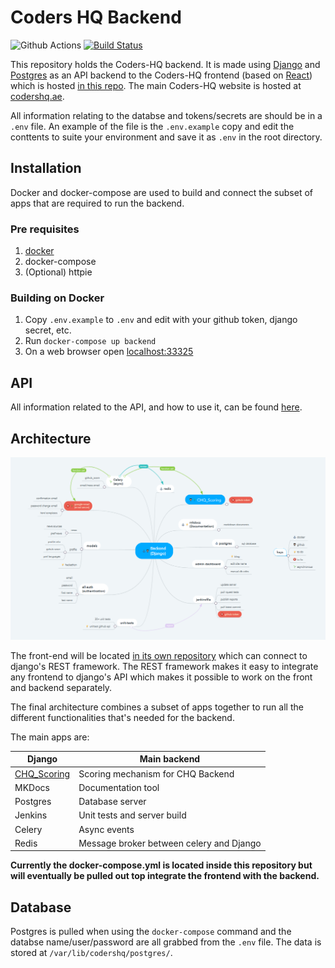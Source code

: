 
# Coders HQ Backend

![Github Actions](https://github.com/Coders-HQ/CHQ_Backend/workflows/Django%20Test/badge.svg)
[![Build Status](https://ci.codershq.ae/buildStatus/icon?job=CHQ_Backend%2Fmain)](https://ci.codershq.ae/blue/organizations/jenkins/CHQ_Backend/activity/)

This repository holds the Coders-HQ backend. It is made using [Django](https://www.djangoproject.com/) and [Postgres](https://www.postgresql.org/) as an API backend to the Coders-HQ frontend (based on [React](https://reactjs.org/)) which is hosted [in this repo](https://github.com/Coders-HQ/CHQ_Frontend). The main Coders-HQ website is hosted at [codershq.ae](https://codershq.ae).

All information relating to the databse and tokens/secrets are should be in a `.env` file. An example of the file is the `.env.example` copy and edit the conttents to suite your environment and save it as `.env` in the root directory.

## Installation

Docker and docker-compose are used to build and connect the subset of apps that are required to run the backend.

### Pre requisites

1.  [docker](https://docs.docker.com/get-docker/)
2.  docker-compose
3.  (Optional) httpie

### Building on Docker

1. Copy `.env.example` to `.env` and edit with your github token, django secret, etc.
2. Run `docker-compose up backend` 
3. On a web browser open [localhost:33325](http://localhost33325)


## API

All information related to the API, and how to use it, can be found [here](https://documenter.getpostman.com/view/13659675/TVmJjeuV).

## Architecture

![ibackend mapmage](docs/backend_map.png)

The front-end will be located [in its own repository](https://github.com/Coders-HQ/CHQ_Frontend) which can connect to django's REST framework. The REST framework makes it easy to integrate any frontend to django's API which makes it possible to work on the front and backend separately. 

The final architecture combines a subset of apps together to run all the different functionalities that's needed for the backend.

The main apps are:

| Django                    | Main backend                             |
|-------------              |------------------------------------------|
| [CHQ_Scoring](https://github.com/Coders-HQ/CHQ_Scoring)               | Scoring mechanism for CHQ Backend        |
| MKDocs                    | Documentation tool                       |
| Postgres                  | Database server                          |
| Jenkins                   | Unit tests and server build              |
| Celery                    | Async events                             |
| Redis                     | Message broker between celery and Django |
__Currently the docker-compose.yml is located inside this repository but will eventually be pulled out top integrate the frontend with the backend.__

## Database

Postgres is pulled when using the `docker-compose` command and the databse name/user/password are all grabbed from the `.env` file. The data is stored at `/var/lib/codershq/postgres/`. 